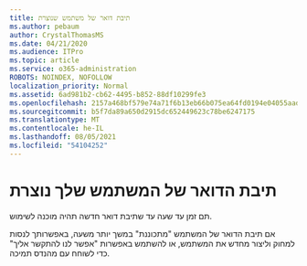 ```yaml
---
title: תיבת דואר של משתמש שנוצרת
ms.author: pebaum
author: CrystalThomasMS
ms.date: 04/21/2020
ms.audience: ITPro
ms.topic: article
ms.service: o365-administration
ROBOTS: NOINDEX, NOFOLLOW
localization_priority: Normal
ms.assetid: 6ad981b2-cb62-4495-b852-88df10299fe3
ms.openlocfilehash: 2157a468bf579e74a71f6b13eb66b075ea64fd0194e04055aadbea365eb2525b
ms.sourcegitcommit: b5f7da89a650d2915dc652449623c78be6247175
ms.translationtype: MT
ms.contentlocale: he-IL
ms.lasthandoff: 08/05/2021
ms.locfileid: "54104252"
---
```

# <a name="your-users-mailbox-is-being-created"></a>תיבת הדואר של המשתמש שלך נוצרת

תם זמן עד שעה עד שתיבת דואר חדשה תהיה מוכנה לשימוש.
  
אם תיבת הדואר של המשתמש "מתכוננת" במשך יותר משעה, באפשרותך לנסות למחוק וליצור מחדש את המשתמש, או להשתמש באפשרות "אפשר לנו להתקשר אליך" כדי לשוחח עם מהנדס תמיכה.
  

